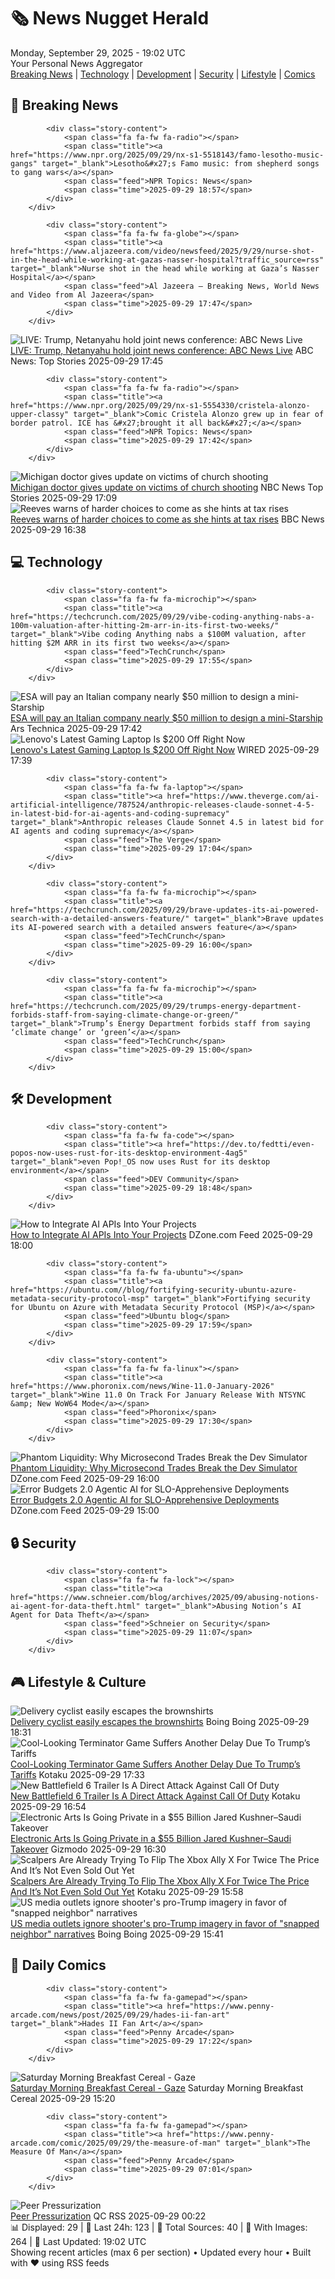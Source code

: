<!-- Processing 54 RSS feeds at 2025-09-29 19:01:54 UTC -->
<!-- Processing: XKCD -->
<!-- Processing: Garfield -->
<!-- Processing: Dilbert -->
<!-- Processing: Cyanide & Happiness -->
<!-- Processing: Questionable Content -->
<!-- Processing: Dinosaur Comics -->
<!-- Processing: CNN Top Stories -->
<!-- Processing: BBC World News -->
<!-- Processing: BBC Breaking News -->
<!-- Processing: NPR News -->
<!-- Processing: CBC News -->
<!-- Error processing https://rss.cbc.ca/lineup/topstories.xml: The read operation timed out -->
<!-- Processing: Reuters Top News -->
<!-- Processing: Reuters World News -->
<!-- Processing: ABC News Breaking -->
<!-- Processing: NBC News Breaking -->
<!-- Processing: Ars Technica -->
<!-- Processing: O'Reilly Radar -->
<!-- Processing: WIRED -->
<!-- Processing: Dev.to -->
<!-- Processing: StackOverflow Blog -->
<!-- Processing: Phoronix Linux News -->
<!-- Processing: It's FOSS -->
<!-- Processing: DistroWatch -->
<!-- Processing: Linux.com -->
<!-- Processing: Ubuntu Blog -->
<!-- Processing: GitHub Blog -->
<!-- Processing: GitLab Blog -->
<!-- Processing: Coding Horror -->
<!-- Processing: Boing Boing -->
<!-- Processing: Krebs on Security -->
<!-- Generated 6 new posts out of 30 feeds processed -->
<div class="newspaper-header">
    <h1 class="newspaper-title">🗞️ News Nugget Herald</h1>
    <div class="newspaper-date">Monday, September 29, 2025 - 19:02 UTC</div>
    <div class="newspaper-subtitle">Your Personal News Aggregator</div>
</div>

<div class="newspaper-nav">
    <a href="#breaking">Breaking News</a> |
    <a href="#tech">Technology</a> |
    <a href="#dev">Development</a> |
    <a href="#security">Security</a> |
    <a href="#lifestyle">Lifestyle</a> |
    <a href="#webcomics">Comics</a>
</div>

<div class="news-section breaking-news" id="breaking">
<h2 class="section-header">🚨 Breaking News</h2>
<div class="stories-container">
<div class="story">
            
            <div class="story-content">
                <span class="fa fa-fw fa-radio"></span>
                <span class="title"><a href="https://www.npr.org/2025/09/29/nx-s1-5518143/famo-lesotho-music-gangs" target="_blank">Lesotho&#x27;s Famo music: from shepherd songs to gang wars</a></span>
                <span class="feed">NPR Topics: News</span>
                <span class="time">2025-09-29 18:57</span>
            </div>
        </div>
<div class="story">
            
            <div class="story-content">
                <span class="fa fa-fw fa-globe"></span>
                <span class="title"><a href="https://www.aljazeera.com/video/newsfeed/2025/9/29/nurse-shot-in-the-head-while-working-at-gazas-nasser-hospital?traffic_source=rss" target="_blank">Nurse shot in the head while working at Gaza’s Nasser Hospital</a></span>
                <span class="feed">Al Jazeera – Breaking News, World News and Video from Al Jazeera</span>
                <span class="time">2025-09-29 17:47</span>
            </div>
        </div>
<div class="story">
            <img src="https://s.abcnews.com/images/US/abcnewsl2-abc-ml-250107_1736267930623_hpMain_4x3t_384.jpg" alt="LIVE:  Trump, Netanyahu hold joint news conference: ABC News Live" class="story-image" loading="lazy" onerror="this.style.display='none'">
            <div class="story-content">
                <span class="fa fa-fw fa-tv"></span>
                <span class="title"><a href="https://abcnews.go.com/Live/video/abcnews-live-41463246" target="_blank">LIVE:  Trump, Netanyahu hold joint news conference: ABC News Live</a></span>
                <span class="feed">ABC News: Top Stories</span>
                <span class="time">2025-09-29 17:45</span>
            </div>
        </div>
<div class="story">
            
            <div class="story-content">
                <span class="fa fa-fw fa-radio"></span>
                <span class="title"><a href="https://www.npr.org/2025/09/29/nx-s1-5554330/cristela-alonzo-upper-classy" target="_blank">Comic Cristela Alonzo grew up in fear of border patrol. ICE has &#x27;brought it all back&#x27;</a></span>
                <span class="feed">NPR Topics: News</span>
                <span class="time">2025-09-29 17:42</span>
            </div>
        </div>
<div class="story">
            <img src="https://media-cldnry.s-nbcnews.com/image/upload/t_fit_1500w/mpx/2704722219/2025_09/1759165766047_now_brk_doctor_michigan_250929_1920x1080-asqaqf.jpg" alt="Michigan doctor gives update on victims of church shooting" class="story-image" loading="lazy" onerror="this.style.display='none'">
            <div class="story-content">
                <span class="fa fa-fw fa-broadcast-tower"></span>
                <span class="title"><a href="https://www.nbcnews.com/now/video/michigan-doctor-gives-update-on-victims-of-church-shooting-248653382000" target="_blank">Michigan doctor gives update on victims of church shooting</a></span>
                <span class="feed">NBC News Top Stories</span>
                <span class="time">2025-09-29 17:09</span>
            </div>
        </div>
<div class="story">
            <img src="https://ichef.bbci.co.uk/ace/standard/240/cpsprodpb/7be6/live/74a4bbf0-9d46-11f0-b741-177e3e2c2fc7.jpg" alt="Reeves warns of harder choices to come as she hints at tax rises" class="story-image" loading="lazy" onerror="this.style.display='none'">
            <div class="story-content">
                <span class="fa fa-fw fa-flag"></span>
                <span class="title"><a href="https://www.bbc.com/news/articles/cy041perldwo?at_medium=RSS&at_campaign=rss" target="_blank">Reeves warns of harder choices to come as she hints at tax rises</a></span>
                <span class="feed">BBC News</span>
                <span class="time">2025-09-29 16:38</span>
            </div>
        </div>
</div>
</div>
<div class="news-section tech-news" id="tech">
<h2 class="section-header">💻 Technology</h2>
<div class="stories-container">
<div class="story">
            
            <div class="story-content">
                <span class="fa fa-fw fa-microchip"></span>
                <span class="title"><a href="https://techcrunch.com/2025/09/29/vibe-coding-anything-nabs-a-100m-valuation-after-hitting-2m-arr-in-its-first-two-weeks/" target="_blank">Vibe coding Anything nabs a $100M valuation, after hitting $2M ARR in its first two weeks</a></span>
                <span class="feed">TechCrunch</span>
                <span class="time">2025-09-29 17:55</span>
            </div>
        </div>
<div class="story">
            <img src="https://cdn.arstechnica.net/wp-content/uploads/2025/09/Avio_reuseable_upper_stage_demonstration_mission_concept-500x500.jpg" alt="ESA will pay an Italian company nearly $50 million to design a mini-Starship" class="story-image" loading="lazy" onerror="this.style.display='none'">
            <div class="story-content">
                <span class="fa fa-fw fa-cog"></span>
                <span class="title"><a href="https://arstechnica.com/space/2025/09/esa-will-pay-an-italian-company-nearly-50-million-to-design-a-mini-starship/" target="_blank">ESA will pay an Italian company nearly $50 million to design a mini-Starship</a></span>
                <span class="feed">Ars Technica</span>
                <span class="time">2025-09-29 17:42</span>
            </div>
        </div>
<div class="story">
            <img src="https://media.wired.com/photos/68dac0877f012698434567ee/master/pass/Lenovo's%20Latest%20Gaming%20Laptop%20Is%20$200%20Off%20Right%20Now.png" alt="Lenovo&#x27;s Latest Gaming Laptop Is $200 Off Right Now" class="story-image" loading="lazy" onerror="this.style.display='none'">
            <div class="story-content">
                <span class="fa fa-fw fa-bolt"></span>
                <span class="title"><a href="https://www.wired.com/story/lenovo-legion-7i-gen-10-deal/" target="_blank">Lenovo&#x27;s Latest Gaming Laptop Is $200 Off Right Now</a></span>
                <span class="feed">WIRED</span>
                <span class="time">2025-09-29 17:39</span>
            </div>
        </div>
<div class="story">
            
            <div class="story-content">
                <span class="fa fa-fw fa-laptop"></span>
                <span class="title"><a href="https://www.theverge.com/ai-artificial-intelligence/787524/anthropic-releases-claude-sonnet-4-5-in-latest-bid-for-ai-agents-and-coding-supremacy" target="_blank">Anthropic releases Claude Sonnet 4.5 in latest bid for AI agents and coding supremacy</a></span>
                <span class="feed">The Verge</span>
                <span class="time">2025-09-29 17:04</span>
            </div>
        </div>
<div class="story">
            
            <div class="story-content">
                <span class="fa fa-fw fa-microchip"></span>
                <span class="title"><a href="https://techcrunch.com/2025/09/29/brave-updates-its-ai-powered-search-with-a-detailed-answers-feature/" target="_blank">Brave updates its AI-powered search with a detailed answers feature</a></span>
                <span class="feed">TechCrunch</span>
                <span class="time">2025-09-29 16:00</span>
            </div>
        </div>
<div class="story">
            
            <div class="story-content">
                <span class="fa fa-fw fa-microchip"></span>
                <span class="title"><a href="https://techcrunch.com/2025/09/29/trumps-energy-department-forbids-staff-from-saying-climate-change-or-green/" target="_blank">Trump’s Energy Department forbids staff from saying ‘climate change’ or ‘green’</a></span>
                <span class="feed">TechCrunch</span>
                <span class="time">2025-09-29 15:00</span>
            </div>
        </div>
</div>
</div>
<div class="news-section dev-news" id="dev">
<h2 class="section-header">🛠️ Development</h2>
<div class="stories-container">
<div class="story">
            
            <div class="story-content">
                <span class="fa fa-fw fa-code"></span>
                <span class="title"><a href="https://dev.to/fedtti/even-popos-now-uses-rust-for-its-desktop-environment-4ag5" target="_blank">even Pop!_OS now uses Rust for its desktop environment</a></span>
                <span class="feed">DEV Community</span>
                <span class="time">2025-09-29 18:48</span>
            </div>
        </div>
<div class="story">
            <img src="https://dz2cdn1.dzone.com/thumbnail?fid=18663487&w=600" alt="How to Integrate AI APIs Into Your Projects" class="story-image" loading="lazy" onerror="this.style.display='none'">
            <div class="story-content">
                <span class="fa fa-fw fa-newspaper"></span>
                <span class="title"><a href="https://dzone.com/articles/integrate-ai-apis-into-your-projects" target="_blank">How to Integrate AI APIs Into Your Projects</a></span>
                <span class="feed">DZone.com Feed</span>
                <span class="time">2025-09-29 18:00</span>
            </div>
        </div>
<div class="story">
            
            <div class="story-content">
                <span class="fa fa-fw fa-ubuntu"></span>
                <span class="title"><a href="https://ubuntu.com//blog/fortifying-security-ubuntu-azure-metadata-security-protocol-msp" target="_blank">Fortifying security for Ubuntu on Azure with Metadata Security Protocol (MSP)</a></span>
                <span class="feed">Ubuntu blog</span>
                <span class="time">2025-09-29 17:59</span>
            </div>
        </div>
<div class="story">
            
            <div class="story-content">
                <span class="fa fa-fw fa-linux"></span>
                <span class="title"><a href="https://www.phoronix.com/news/Wine-11.0-January-2026" target="_blank">Wine 11.0 On Track For January Release With NTSYNC &amp; New WoW64 Mode</a></span>
                <span class="feed">Phoronix</span>
                <span class="time">2025-09-29 17:30</span>
            </div>
        </div>
<div class="story">
            <img src="https://dz2cdn1.dzone.com/thumbnail?fid=18663453&w=600" alt="Phantom Liquidity: Why Microsecond Trades Break the Dev Simulator" class="story-image" loading="lazy" onerror="this.style.display='none'">
            <div class="story-content">
                <span class="fa fa-fw fa-newspaper"></span>
                <span class="title"><a href="https://dzone.com/articles/phantom-liquidity-microsecond-trades-dev-simulator" target="_blank">Phantom Liquidity: Why Microsecond Trades Break the Dev Simulator</a></span>
                <span class="feed">DZone.com Feed</span>
                <span class="time">2025-09-29 16:00</span>
            </div>
        </div>
<div class="story">
            <img src="https://dz2cdn1.dzone.com/thumbnail?fid=18663449&w=600" alt="Error Budgets 2.0 Agentic AI for SLO-Apprehensive Deployments" class="story-image" loading="lazy" onerror="this.style.display='none'">
            <div class="story-content">
                <span class="fa fa-fw fa-newspaper"></span>
                <span class="title"><a href="https://dzone.com/articles/agentic-ai-error-budgets-slo-deployments" target="_blank">Error Budgets 2.0 Agentic AI for SLO-Apprehensive Deployments</a></span>
                <span class="feed">DZone.com Feed</span>
                <span class="time">2025-09-29 15:00</span>
            </div>
        </div>
</div>
</div>
<div class="news-section security-news" id="security">
<h2 class="section-header">🔒 Security</h2>
<div class="stories-container">
<div class="story">
            
            <div class="story-content">
                <span class="fa fa-fw fa-lock"></span>
                <span class="title"><a href="https://www.schneier.com/blog/archives/2025/09/abusing-notions-ai-agent-for-data-theft.html" target="_blank">Abusing Notion’s AI Agent for Data Theft</a></span>
                <span class="feed">Schneier on Security</span>
                <span class="time">2025-09-29 11:07</span>
            </div>
        </div>
</div>
</div>
<div class="news-section lifestyle-news" id="lifestyle">
<h2 class="section-header">🎮 Lifestyle & Culture</h2>
<div class="stories-container">
<div class="story">
            <img src="https://i0.wp.com/boingboing.net/wp-content/uploads/2025/08/shutterstock-ice-agent-e1758731594394.jpg?fit=600%2C419&amp;quality=60&amp;ssl=1" alt="Delivery cyclist easily escapes the brownshirts" class="story-image" loading="lazy" onerror="this.style.display='none'">
            <div class="story-content">
                <span class="fa fa-fw fa-arrow-right"></span>
                <span class="title"><a href="https://boingboing.net/2025/09/29/delivery-cyclist-easily-escapes-the-brownshirts.html" target="_blank">Delivery cyclist easily escapes the brownshirts</a></span>
                <span class="feed">Boing Boing</span>
                <span class="time">2025-09-29 18:31</span>
            </div>
        </div>
<div class="story">
            <img src="https://kotaku.com/app/uploads/2025/09/TRUMPterm.jpg" alt="Cool-Looking Terminator Game Suffers Another Delay Due To Trump’s Tariffs" class="story-image" loading="lazy" onerror="this.style.display='none'">
            <div class="story-content">
                <span class="fa fa-fw fa-gamepad"></span>
                <span class="title"><a href="https://kotaku.com/terminator-2d-no-fate-delayed-again-trump-tariffs-retro-november-release-date-2000629932" target="_blank">Cool-Looking Terminator Game Suffers Another Delay Due To Trump’s Tariffs</a></span>
                <span class="feed">Kotaku</span>
                <span class="time">2025-09-29 17:33</span>
            </div>
        </div>
<div class="story">
            <img src="https://kotaku.com/app/uploads/2025/09/bf666.jpg" alt="New Battlefield 6 Trailer Is A Direct Attack Against Call Of Duty" class="story-image" loading="lazy" onerror="this.style.display='none'">
            <div class="story-content">
                <span class="fa fa-fw fa-gamepad"></span>
                <span class="title"><a href="https://kotaku.com/new-battlefield-6-trailer-direct-attack-against-call-of-duty-celeb-trailer-skins-ea-2000629910" target="_blank">New Battlefield 6 Trailer Is A Direct Attack Against Call Of Duty</a></span>
                <span class="feed">Kotaku</span>
                <span class="time">2025-09-29 16:54</span>
            </div>
        </div>
<div class="story">
            <img src="https://gizmodo.com/app/uploads/2021/06/b99ec51091260bd3fcc9586891cc4514-1024x575.jpg" alt="Electronic Arts Is Going Private in a $55 Billion Jared Kushner–Saudi Takeover" class="story-image" loading="lazy" onerror="this.style.display='none'">
            <div class="story-content">
                <span class="fa fa-fw fa-computer"></span>
                <span class="title"><a href="https://gizmodo.com/electronic-arts-is-going-private-in-a-55-billion-jared-kushner-saudi-takeover-2000665009" target="_blank">Electronic Arts Is Going Private in a $55 Billion Jared Kushner–Saudi Takeover</a></span>
                <span class="feed">Gizmodo</span>
                <span class="time">2025-09-29 16:30</span>
            </div>
        </div>
<div class="story">
            <img src="https://kotaku.com/app/uploads/2025/09/ally-ebay-main.jpg" alt="Scalpers Are Already Trying To Flip The Xbox Ally X For Twice The Price And It’s Not Even Sold Out Yet" class="story-image" loading="lazy" onerror="this.style.display='none'">
            <div class="story-content">
                <span class="fa fa-fw fa-gamepad"></span>
                <span class="title"><a href="https://kotaku.com/xbox-rog-ally-x-price-ebay-asus-microsoft-2000629892" target="_blank">Scalpers Are Already Trying To Flip The Xbox Ally X For Twice The Price And It’s Not Even Sold Out Yet</a></span>
                <span class="feed">Kotaku</span>
                <span class="time">2025-09-29 15:58</span>
            </div>
        </div>
<div class="story">
            <img src="https://i0.wp.com/boingboing.net/wp-content/uploads/2025/09/image-40-e1759160244801.png?fit=600%2C488&amp;quality=55&amp;ssl=1" alt="US media outlets ignore shooter&#x27;s pro-Trump imagery in favor of &quot;snapped neighbor&quot; narratives" class="story-image" loading="lazy" onerror="this.style.display='none'">
            <div class="story-content">
                <span class="fa fa-fw fa-arrow-right"></span>
                <span class="title"><a href="https://boingboing.net/2025/09/29/us-media-outlets-ignore-shooters-pro-trump-imagery-in-favor-of-snapped-neighbor-narratives.html" target="_blank">US media outlets ignore shooter&#x27;s pro-Trump imagery in favor of &quot;snapped neighbor&quot; narratives</a></span>
                <span class="feed">Boing Boing</span>
                <span class="time">2025-09-29 15:41</span>
            </div>
        </div>
</div>
</div>
<div class="news-section webcomics-section" id="webcomics">
<h2 class="section-header">🎨 Daily Comics</h2>
<div class="stories-container">
<div class="story">
            
            <div class="story-content">
                <span class="fa fa-fw fa-gamepad"></span>
                <span class="title"><a href="https://www.penny-arcade.com/news/post/2025/09/29/hades-ii-fan-art" target="_blank">Hades II Fan Art</a></span>
                <span class="feed">Penny Arcade</span>
                <span class="time">2025-09-29 17:22</span>
            </div>
        </div>
<div class="story">
            <img src="https://www.smbc-comics.com/comics/1758852831-20250929.png" alt="Saturday Morning Breakfast Cereal - Gaze" class="story-image" loading="lazy" onerror="this.style.display='none'">
            <div class="story-content">
                <span class="fa fa-fw fa-smile"></span>
                <span class="title"><a href="https://www.smbc-comics.com/comic/gaze" target="_blank">Saturday Morning Breakfast Cereal - Gaze</a></span>
                <span class="feed">Saturday Morning Breakfast Cereal</span>
                <span class="time">2025-09-29 15:20</span>
            </div>
        </div>
<div class="story">
            
            <div class="story-content">
                <span class="fa fa-fw fa-gamepad"></span>
                <span class="title"><a href="https://www.penny-arcade.com/comic/2025/09/29/the-measure-of-man" target="_blank">The Measure Of Man</a></span>
                <span class="feed">Penny Arcade</span>
                <span class="time">2025-09-29 07:01</span>
            </div>
        </div>
<div class="story">
            <img src="http://www.questionablecontent.net/comics/5667.png" alt="Peer Pressurization" class="story-image" loading="lazy" onerror="this.style.display='none'">
            <div class="story-content">
                <span class="fa fa-fw fa-music"></span>
                <span class="title"><a href="http://questionablecontent.net/view.php?comic=5667" target="_blank">Peer Pressurization</a></span>
                <span class="feed">QC RSS</span>
                <span class="time">2025-09-29 00:22</span>
            </div>
        </div>
</div>
</div>

<div class="newspaper-footer">
    <div class="stats">
        📊 Displayed: 29 | 📅 Last 24h: 123 | 📡 Total Sources: 40 | 📸 With Images: 264 |
        🔄 Last Updated: 19:02 UTC
    </div>
    <div class="footer-note">
        Showing recent articles (max 6 per section) • Updated every hour • Built with ❤️ using RSS feeds
    </div>
</div>
